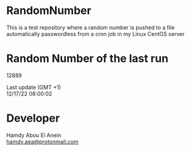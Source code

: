 # RandomNumber    
This is a test repository where a random number is pushed to a file automatically passwordless from a cron job in my Linux CentOS server    
# Random Number of the last run   
12889
      
Last update (GMT +1)    
12/17/22 08:00:02
# Developer    
Hamdy Abou El Anein   
hamdy.aea@protonmail.com
